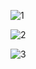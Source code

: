 ![1](https://user-images.githubusercontent.com/43868551/52216261-3729a080-28d9-11e9-8ce3-b85d77532fb0.jpg)

![2](https://user-images.githubusercontent.com/43868551/52216273-3a249100-28d9-11e9-878d-89077c0d9853.jpg)

![3](https://user-images.githubusercontent.com/43868551/52216275-3b55be00-28d9-11e9-8916-9e4e11653b3f.jpg)
